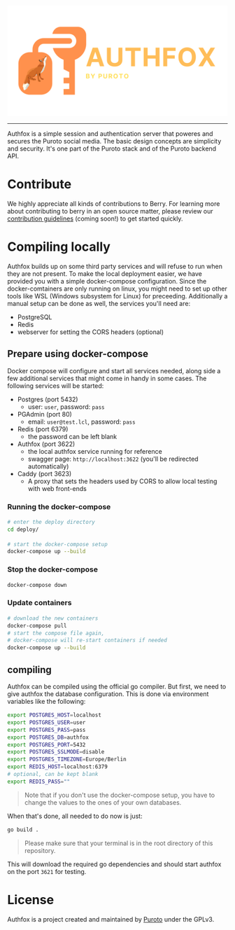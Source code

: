![Authfox project logo](.github/media/authfox.svg)

---
Authfox is a simple session and authentication server that poweres and secures the Puroto social media. The basic design concepts are simplicity and security. It's one part of the Puroto stack and of the Puroto backend API.

# Contribute
We highly appreciate all kinds of contributions to Berry. For learning more about contributing to berry in an open source matter, please review our [contribution guidelines]() (coming soon!) to get started quickly.

# Compiling locally
Authfox builds up on some third party services and will refuse to run when they are not present. To make the local deployment easier, we have provided you with a simple docker-compose configuration. Since the docker-comtainers are only running on linux, you might need to set up other tools like WSL (Windows subsystem for Linux) for preceeding. Additionally a manual setup can be done as well, the services you'll need are:
- PostgreSQL
- Redis
- webserver for setting the CORS headers (optional)

## Prepare using docker-compose
Docker compose will configure and start all services needed, along side a few additional services that might come in handy in some cases. The following services will be started:
- Postgres (port 5432)
    - user: `user`, password: `pass`
- PGAdmin (port 80)
    - email: `user@test.lcl`, password: `pass`
- Redis (port 6379)
    - the password can be left blank
- Authfox (port 3622)
    - the local authfox service running for reference
    - swagger page: `http://localhost:3622` (you'll be redirected automatically)
- Caddy (port 3623)
    - A proxy that sets the headers used by CORS to allow local testing with web front-ends

### Running the docker-compose
```bash
# enter the deploy directory
cd deploy/

# start the docker-compose setup
docker-compose up --build
```

### Stop the docker-compose
```bash
docker-compose down
```
### Update containers
```bash
# download the new containers
docker-compose pull
# start the compose file again,
# docker-compose will re-start containers if needed
docker-compose up --build
```

## compiling
Authfox can be compiled using the official go compiler. But first, we need to give authfox the database configuration. This is done via environment variables like the following:
```bash
export POSTGRES_HOST=localhost
export POSTGRES_USER=user
export POSTGRES_PASS=pass
export POSTGRES_DB=authfox
export POSTGRES_PORT=5432
export POSTGRES_SSLMODE=disable
export POSTGRES_TIMEZONE=Europe/Berlin
export REDIS_HOST=localhost:6379
# optional, can be kept blank
export REDIS_PASS=""
```
> Note that if you don't use the docker-compose setup, you have to change the values to the ones of your own databases.

When that's done, all needed to do now is just:
```bash
go build .
```
> Please make sure that your terminal is in the root directory of this repository.

This will download the required go dependencies and should start authfox on the port `3621` for testing.

# License
Authfox is a project created and maintained by [Puroto](https://puroto.net) under the GPLv3.
